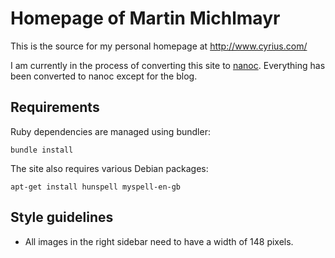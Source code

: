 # Homepage of Martin Michlmayr

This is the source for my personal homepage at <http://www.cyrius.com/>

I am currently in the process of converting this site to [nanoc](http://nanoc.ws/).
Everything has been converted to nanoc except for the blog.

## Requirements

Ruby dependencies are managed using bundler:

    bundle install

The site also requires various Debian packages:

    apt-get install hunspell myspell-en-gb

## Style guidelines

* All images in the right sidebar need to have a width of 148 pixels.

